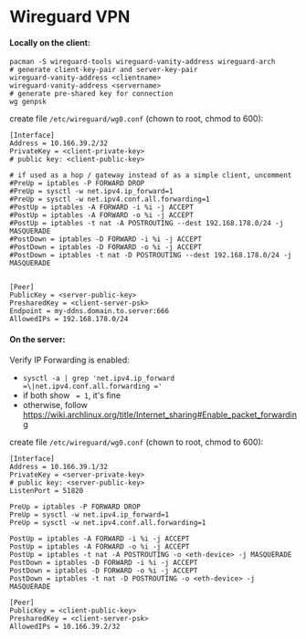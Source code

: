 # Wireguard VPN

#### Locally on the client:
```
pacman -S wireguard-tools wireguard-vanity-address wireguard-arch
# generate client-key-pair and server-key-pair
wireguard-vanity-address <clientname>
wireguard-vanity-address <servername>
# generate pre-shared key for connection
wg genpsk
```
create file `/etc/wireguard/wg0.conf` (chown to root, chmod to 600):
```
[Interface]
Address = 10.166.39.2/32
PrivateKey = <client-private-key>
# public key: <client-public-key>

# if used as a hop / gateway instead of as a simple client, uncomment
#PreUp = iptables -P FORWARD DROP
#PreUp = sysctl -w net.ipv4.ip_forward=1
#PreUp = sysctl -w net.ipv4.conf.all.forwarding=1
#PostUp = iptables -A FORWARD -i %i -j ACCEPT
#PostUp = iptables -A FORWARD -o %i -j ACCEPT
#PostUp = iptables -t nat -A POSTROUTING --dest 192.168.178.0/24 -j MASQUERADE
#PostDown = iptables -D FORWARD -i %i -j ACCEPT
#PostDown = iptables -D FORWARD -o %i -j ACCEPT
#PostDown = iptables -t nat -D POSTROUTING --dest 192.168.178.0/24 -j MASQUERADE


[Peer]
PublicKey = <server-public-key>
PresharedKey = <client-server-psk>
Endpoint = my-ddns.domain.to.server:666
AllowedIPs = 192.168.178.0/24
```

#### On the server:

Verify IP Forwarding is enabled:
* `sysctl -a | grep 'net.ipv4.ip_forward =\|net.ipv4.conf.all.forwarding ='`
* if both show ` = 1`, it's fine
* otherwise, follow <https://wiki.archlinux.org/title/Internet_sharing#Enable_packet_forwarding>

create file `/etc/wireguard/wg0.conf` (chown to root, chmod to 600):
```
[Interface]
Address = 10.166.39.1/32
PrivateKey = <server-private-key>
# public key: <server-public-key>
ListenPort = 51820

PreUp = iptables -P FORWARD DROP
PreUp = sysctl -w net.ipv4.ip_forward=1
PreUp = sysctl -w net.ipv4.conf.all.forwarding=1

PostUp = iptables -A FORWARD -i %i -j ACCEPT
PostUp = iptables -A FORWARD -o %i -j ACCEPT
PostUp = iptables -t nat -A POSTROUTING -o <eth-device> -j MASQUERADE
PostDown = iptables -D FORWARD -i %i -j ACCEPT
PostDown = iptables -D FORWARD -o %i -j ACCEPT
PostDown = iptables -t nat -D POSTROUTING -o <eth-device> -j MASQUERADE

[Peer]
PublicKey = <client-public-key>
PresharedKey = <client-server-psk>
AllowedIPs = 10.166.39.2/32
```

